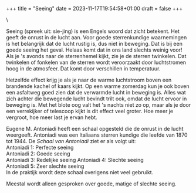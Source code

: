 +++
title = "Seeing"
date = 2023-11-17T19:54:58+01:00
draft = false
+++

\

Seeing (spreek uit: sie-jing) is een Engels woord dat zicht betekent.
Het geeft de onrust in de lucht aan. Voor goede sterrenkundige
waarnemingen is het belangrijk dat de lucht rustig is, dus niet in
beweging. Dat is bij een goede seeing het geval. Helaas komt dat in ons
land slechts weinig voor! Als je \'s avonds naar de sterrenhemel kijkt,
zie je de sterren twinkelen. Dat twinkelen of fonkelen van de sterren
wordt veroorzaakt door luchtstromen hoog in de atmosfeer. Dat komt door
verschillen in temperatuur.

Hetzelfde effect krijg je als je naar de warme luchtstroom boven een
brandende kachel of kaars kijkt. Op een warme zomerdag kun je ook boven
een asfaltweg goed zien dat de verwarmde lucht in beweging is. Alles wat
zich achter die bewegende lucht bevindt trilt ook, omdat de lucht ervoor
in beweging is. Met het blote oog valt het \'s nachts niet zo op, maar
als je door een verrekijker of telescoop kijkt is dit effect veel
groter. Hoe meer je vergroot, hoe meer last je ervan hebt.

Eugene M. Antoniadi heeft een schaal opgesteld die de onrust in de lucht
weergeeft. Antoniadi was een Italiaans sterren kundige die leefde van
1870 tot 1944. De *Schaal van Antoniadi* ziet er als volgt uit:\
Antoniadi 1: Perfecte seeing\
Antoniadi 2: Goede seeing\
Antoniadi 3: Redelijke seeing Antoniadi 4: Slechte seeing\
Antoniadi 5: Zeer slechte seeing\
In de praktijk wordt deze schaal overigens niet veel gebruikt.

Meestal wordt alleen gesproken over goede, matige of slechte seeing.
